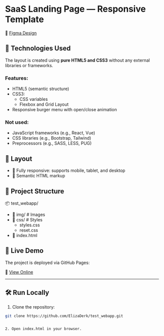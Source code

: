 # SaaS Landing Page — Responsive Template

🔗 [Figma Design](https://www.figma.com/design/D6YXK2eARpkbVGuYISSXpl/SaaS-Landing-Page-Template?node-id=802-791&t=iJ8AE7eWT0JBGKLa-0)

## 🧰 Technologies Used
The layout is created using **pure HTML5 and CSS3** without any external libraries or frameworks.

### Features:
- HTML5 (semantic structure)
- CSS3:
  - CSS variables
  - Flexbox and Grid Layout
- Responsive burger menu with open/close animation

### Not used:
- JavaScript frameworks (e.g., React, Vue)
- CSS libraries (e.g., Bootstrap, Tailwind)
- Preprocessors (e.g., SASS, LESS, PUG)

## 📐 Layout
- 📱 Fully responsive: supports mobile, tablet, and desktop
- 🧱 Semantic HTML markup

## 📁 Project Structure
📦 test_webapp/
- 📁 img/ # Images
- 📁 css/ # Styles
  - styles.css
  - reset.css
- 📄 index.html

## 🚀 Live Demo
The project is deployed via GitHub Pages:

🔗 [View Online](https://elizaderk.github.io/test_webapp/)

---

## 🛠 Run Locally
1. Clone the repository:
```bash
git clone https://github.com/ElizaDerk/test_webapp.git


2. Open index.html in your browser.

